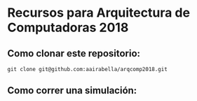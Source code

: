 # Recursos para Arquitectura de Computadoras 2018

## Como clonar este repositorio: 

`git clone git@github.com:aairabella/arqcomp2018.git`

## Como correr una simulación:

